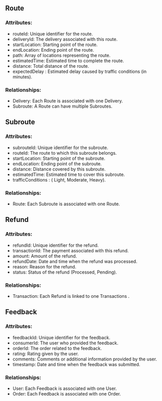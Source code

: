 ## Route
### Attributes:
- routeId: Unique identifier for the route.
- deliveryId: The delivery associated with this route.
- startLocation: Starting point of the route.
- endLocation: Ending point of the route.
- path: Array of locations representing the route.
- estimatedTime: Estimated time to complete the route.
- distance: Total distance of the route.
- expectedDelay : Estimated delay caused by traffic conditions (in minutes).
### Relationships:

- Delivery: Each Route is associated with one Delivery.
- Subroute: A Route can have multiple Subroutes.
## Subroute
### Attributes:

- subrouteId: Unique identifier for the subroute.
- routeId: The route to which this subroute belongs.
- startLocation: Starting point of the subroute.
- endLocation: Ending point of the subroute.
- distance: Distance covered by this subroute.
- estimatedTime: Estimated time to cover this subroute.
- trafficConditions : ( Light, Moderate, Heavy).
### Relationships:

- Route: Each Subroute is associated with one Route.
## Refund
### Attributes:

- refundId: Unique identifier for the refund.
- transactionId: The payment associated with this refund.
- amount: Amount of the refund.
- refundDate: Date and time when the refund was processed.
- reason: Reason for the refund.
- status: Status of the refund (Processed, Pending).
### Relationships:

- Transaction: Each Refund is linked to one Transactions .
## Feedback
### Attributes:

- feedbackId: Unique identifier for the feedback.
- consumerId: The user who provided the feedback.
- orderId: The order related to the feedback.
- rating: Rating given by the user.
- comments: Comments or additional information provided by the user.
- timestamp: Date and time when the feedback was submitted.
### Relationships:

- User: Each Feedback is associated with one User.
- Order: Each Feedback is associated with one Order.
